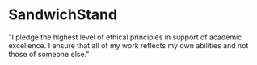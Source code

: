 # SandwichStand

"I pledge the highest level of ethical principles in support of academic excellence.  I ensure that all of my work reflects my own abilities and not those of someone else."
